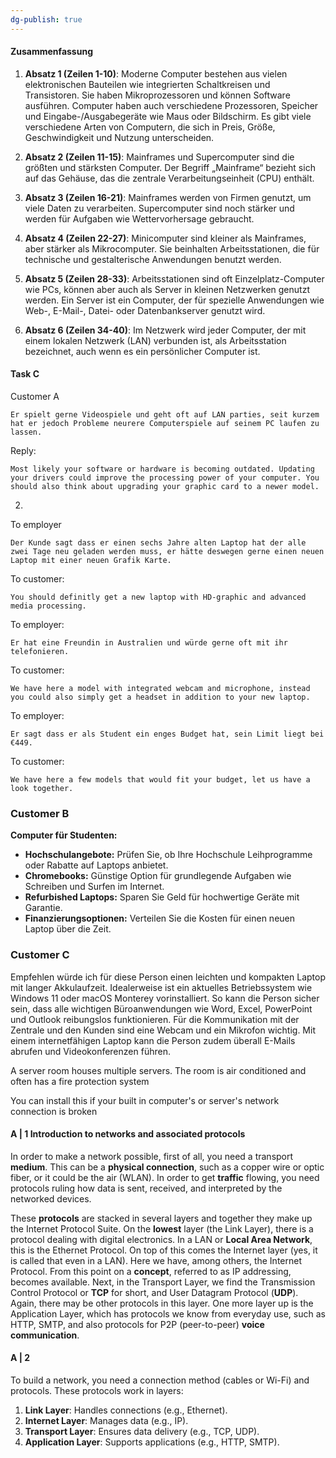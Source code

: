 ```yaml
---
dg-publish: true
---
```

#### Zusammenfassung

1. **Absatz 1 (Zeilen 1-10)**:
   Moderne Computer bestehen aus vielen elektronischen Bauteilen wie integrierten Schaltkreisen und Transistoren. Sie haben Mikroprozessoren und können Software ausführen. Computer haben auch verschiedene Prozessoren, Speicher und Eingabe-/Ausgabegeräte wie Maus oder Bildschirm. Es gibt viele verschiedene Arten von Computern, die sich in Preis, Größe, Geschwindigkeit und Nutzung unterscheiden.

2. **Absatz 2 (Zeilen 11-15)**:
   Mainframes und Supercomputer sind die größten und stärksten Computer. Der Begriff „Mainframe“ bezieht sich auf das Gehäuse, das die zentrale Verarbeitungseinheit (CPU) enthält.

3. **Absatz 3 (Zeilen 16-21)**:
   Mainframes werden von Firmen genutzt, um viele Daten zu verarbeiten. Supercomputer sind noch stärker und werden für Aufgaben wie Wettervorhersage gebraucht.

4. **Absatz 4 (Zeilen 22-27)**:
   Minicomputer sind kleiner als Mainframes, aber stärker als Mikrocomputer. Sie beinhalten Arbeitsstationen, die für technische und gestalterische Anwendungen benutzt werden.

5. **Absatz 5 (Zeilen 28-33)**:
   Arbeitsstationen sind oft Einzelplatz-Computer wie PCs, können aber auch als Server in kleinen Netzwerken genutzt werden. Ein Server ist ein Computer, der für spezielle Anwendungen wie Web-, E-Mail-, Datei- oder Datenbankserver genutzt wird.

6. **Absatz 6 (Zeilen 34-40)**:
   Im Netzwerk wird jeder Computer, der mit einem lokalen Netzwerk (LAN) verbunden ist, als Arbeitsstation bezeichnet, auch wenn es ein persönlicher Computer ist.



#### Task C

Customer A

	Er spielt gerne Videospiele und geht oft auf LAN parties, seit kurzem hat er jedoch Probleme neurere Computerspiele auf seinem PC laufen zu lassen.

  
Reply:

	Most likely your software or hardware is becoming outdated. Updating your drivers could improve the processing power of your computer. You should also think about upgrading your graphic card to a newer model.

2.

To employer

	Der Kunde sagt dass er einen sechs Jahre alten Laptop hat der alle zwei Tage neu geladen werden muss, er hätte deswegen gerne einen neuen Laptop mit einer neuen Grafik Karte.

To customer:

	You should definitly get a new laptop with HD-graphic and advanced media processing.

To employer:

	Er hat eine Freundin in Australien und würde gerne oft mit ihr telefonieren.

To customer:

	We have here a model with integrated webcam and microphone, instead you could also simply get a headset in addition to your new laptop.

To employer:

	Er sagt dass er als Student ein enges Budget hat, sein Limit liegt bei €449.

To customer:

	We have here a few models that would fit your budget, let us have a look together.


### Customer B

**Computer für Studenten:**

- **Hochschulangebote:** Prüfen Sie, ob Ihre Hochschule Leihprogramme oder Rabatte auf Laptops anbietet.
- **Chromebooks:** Günstige Option für grundlegende Aufgaben wie Schreiben und Surfen im Internet.
- **Refurbished Laptops:** Sparen Sie Geld für hochwertige Geräte mit Garantie.
- **Finanzierungsoptionen:** Verteilen Sie die Kosten für einen neuen Laptop über die Zeit.

### Customer C

Empfehlen würde ich für diese Person einen leichten und kompakten Laptop mit langer Akkulaufzeit. Idealerweise ist ein aktuelles Betriebssystem wie Windows 11 oder macOS Monterey vorinstalliert. So kann die Person sicher sein, dass alle wichtigen Büroanwendungen wie Word, Excel, PowerPoint und Outlook reibungslos funktionieren. Für die Kommunikation mit der Zentrale und den Kunden sind eine Webcam und ein Mikrofon wichtig. Mit einem internetfähigen Laptop kann die Person zudem überall E-Mails abrufen und Videokonferenzen führen.


A server room houses multiple servers. The room is air conditioned and often has a fire protection system

You can install this if your built in computer's or server's network connection is broken


#### A | 1 Introduction to networks and associated protocols

In order to make a network possible, first of all, you need a transport **medium**. This can be a **physical connection**, such as a copper wire or optic fiber, or it could be the air (WLAN). In order to get **traffic** flowing, you need protocols ruling how data is sent, received, and interpreted by the networked devices.

These **protocols** are stacked in several layers and together they make up the Internet Protocol Suite. On the **lowest** layer (the Link Layer), there is a protocol dealing with digital electronics. In a LAN or **Local Area Network**, this is the Ethernet Protocol. On top of this comes the Internet layer (yes, it is called that even in a LAN). Here we have, among others, the Internet Protocol. From this point on a **concept**, referred to as IP addressing, becomes available. Next, in the Transport Layer, we find the Transmission Control Protocol or **TCP** for short, and User Datagram Protocol (**UDP**). Again, there may be other protocols in this layer. One more layer up is the Application Layer, which has protocols we know from everyday use, such as HTTP, SMTP, and also protocols for P2P (peer-to-peer) **voice communication**.

#### A | 2

To build a network, you need a connection method (cables or Wi-Fi) and protocols. These protocols work in layers:

1. **Link Layer**: Handles connections (e.g., Ethernet).
2. **Internet Layer**: Manages data (e.g., IP).
3. **Transport Layer**: Ensures data delivery (e.g., TCP, UDP).
4. **Application Layer**: Supports applications (e.g., HTTP, SMTP).
